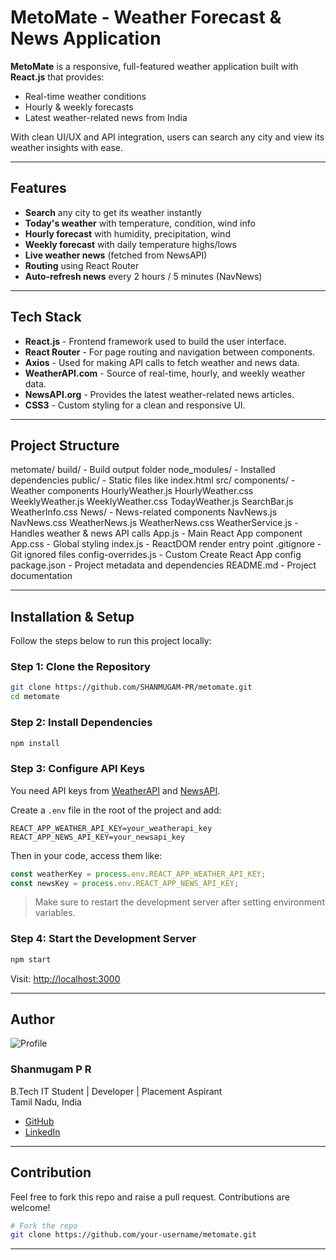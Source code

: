 # MetoMate - Weather Forecast & News Application

**MetoMate** is a responsive, full-featured weather application built with **React.js** that provides:
- Real-time weather conditions
- Hourly & weekly forecasts
- Latest weather-related news from India

With clean UI/UX and API integration, users can search any city and view its weather insights with ease.

---

## Features

- **Search** any city to get its weather instantly
- **Today's weather** with temperature, condition, wind info
- **Hourly forecast** with humidity, precipitation, wind
- **Weekly forecast** with daily temperature highs/lows
- **Live weather news** (fetched from NewsAPI)
- **Routing** using React Router
- **Auto-refresh news** every 2 hours / 5 minutes (NavNews)

---

## Tech Stack

- **React.js** - Frontend framework used to build the user interface.
- **React Router** - For page routing and navigation between components.
- **Axios** - Used for making API calls to fetch weather and news data.
- **WeatherAPI.com** - Source of real-time, hourly, and weekly weather data.
- **NewsAPI.org** - Provides the latest weather-related news articles.
- **CSS3** - Custom styling for a clean and responsive UI.

---

## Project Structure

metomate/
  build/                  - Build output folder
  node_modules/           - Installed dependencies
  public/                 - Static files like index.html
  src/
    components/           - Weather components
      HourlyWeather.js
      HourlyWeather.css
      WeeklyWeather.js
      WeeklyWeather.css
      TodayWeather.js
      SearchBar.js
      WeatherInfo.css
    News/                 - News-related components
      NavNews.js
      NavNews.css
      WeatherNews.js
      WeatherNews.css
    WeatherService.js     - Handles weather & news API calls
    App.js                - Main React App component
    App.css               - Global styling
    index.js              - ReactDOM render entry point
  .gitignore              - Git ignored files
  config-overrides.js     - Custom Create React App config
  package.json            - Project metadata and dependencies
  README.md               - Project documentation

---

## Installation & Setup

Follow the steps below to run this project locally:

### Step 1: Clone the Repository

```bash
git clone https://github.com/SHANMUGAM-PR/metomate.git
cd metomate
```

### Step 2: Install Dependencies

```bash
npm install
```

### Step 3: Configure API Keys

You need API keys from [WeatherAPI](https://www.weatherapi.com/) and [NewsAPI](https://newsapi.org/).

Create a `.env` file in the root of the project and add:

```env
REACT_APP_WEATHER_API_KEY=your_weatherapi_key
REACT_APP_NEWS_API_KEY=your_newsapi_key
```

Then in your code, access them like:

```js
const weatherKey = process.env.REACT_APP_WEATHER_API_KEY;
const newsKey = process.env.REACT_APP_NEWS_API_KEY;
```

> Make sure to restart the development server after setting environment variables.

### Step 4: Start the Development Server

```bash
npm start
```

Visit: [http://localhost:3000](http://localhost:3000)

---




## Author

![Profile](https://github.com/SHANMUGAM-PR)

### **Shanmugam P R**  
 B.Tech IT Student |  Developer |  Placement Aspirant  
 Tamil Nadu, India

- [GitHub](https://github.com/SHANMUGAM-PR)
- [LinkedIn](https://www.linkedin.com/in/shanmugam-p-r-53331525a/)


---

## Contribution

Feel free to fork this repo and raise a pull request. Contributions are welcome!

```bash
# Fork the repo
git clone https://github.com/your-username/metomate.git
```

---

